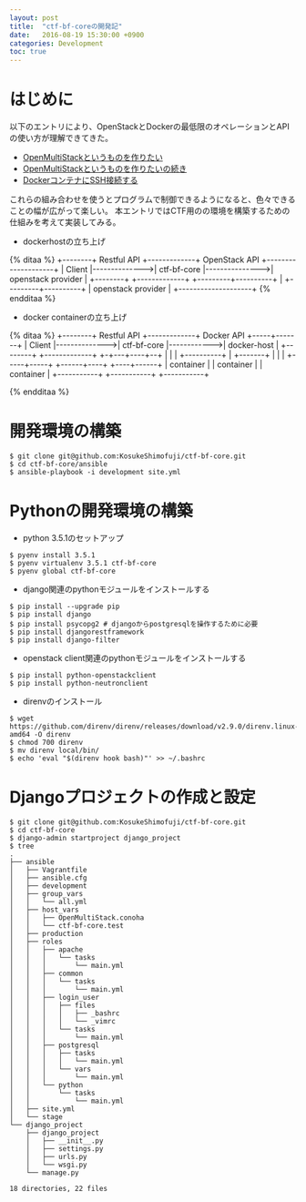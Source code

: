 ```yaml
---
layout: post
title:  "ctf-bf-coreの開発記"
date:   2016-08-19 15:30:00 +0900
categories: Development
toc: true
---
```


# はじめに

以下のエントリにより、OpenStackとDockerの最低限のオペレーションとAPIの使い方が理解できてきた。

 * [OpenMultiStackというものを作りたい](https://kosukeshimofuji.jp/2016/07/26/OpenMultiStack/)
 * [OpenMultiStackというものを作りたいの続き](https://kosukeshimofuji.jp/2016/08/09/OpenMultiStack/)
 * [DockerコンテナにSSH接続する](https://kosukeshimofuji.jp/2016/08/18/Docker-SSH/)

これらの組み合わせを使うとプログラムで制御できるようになると、色々できることの幅が広がって楽しい。
本エントリではCTF用のの環境を構築するための仕組みを考えて実装してみる。

 * dockerhostの立ち上げ


{% ditaa %}
+--------+  Restful API  +-------------+ OpenStack API  +--------------------+
| Client |-------------->| ctf-bf-core |--------------->| openstack provider |
+--------+               +-------------+                +---------+----------+
                                                                  |
                                                        +---------+----------+
                                                        | openstack provider | 
                                                        +--------------------+
{% endditaa %}

 * docker containerの立ち上げ

{% ditaa %}
+--------+  Restful API  +-------------+ Docker API  +-----+-------+
| Client |-------------->| ctf-bf-core |------------>| docker-host |
+--------+               +-------------+             +-+---+----+--+
                                                       |   |    |
                                            +----------+   |    +-------+
                                            |              |            |
                                      +-----+-----+ +------+----+  +----+------+ 
                                      | container | | container |  | container |
                                      +-----------+ +-----------+  +-----------+
              
{% endditaa %}

# 開発環境の構築

```
$ git clone git@github.com:KosukeShimofuji/ctf-bf-core.git
$ cd ctf-bf-core/ansible
$ ansible-playbook -i development site.yml
```

# Pythonの開発環境の構築

 * python 3.5.1のセットアップ

```
$ pyenv install 3.5.1
$ pyenv virtualenv 3.5.1 ctf-bf-core
$ pyenv global ctf-bf-core
```

 * django関連のpythonモジュールをインストールする

```
$ pip install --upgrade pip
$ pip install django
$ pip install psycopg2 # djangoからpostgresqlを操作するために必要
$ pip install djangorestframework
$ pip install django-filter 
```

 * openstack client関連のpythonモジュールをインストールする

```
$ pip install python-openstackclient
$ pip install python-neutronclient
```

 * direnvのインストール

```
$ wget https://github.com/direnv/direnv/releases/download/v2.9.0/direnv.linux-amd64 -O direnv
$ chmod 700 direnv
$ mv direnv local/bin/
$ echo 'eval "$(direnv hook bash)"' >> ~/.bashrc
```

# Djangoプロジェクトの作成と設定

```
$ git clone git@github.com:KosukeShimofuji/ctf-bf-core.git
$ cd ctf-bf-core
$ django-admin startproject django_project
$ tree
.
├── ansible
│   ├── Vagrantfile
│   ├── ansible.cfg
│   ├── development
│   ├── group_vars
│   │   └── all.yml
│   ├── host_vars
│   │   ├── OpenMultiStack.conoha
│   │   └── ctf-bf-core.test
│   ├── production
│   ├── roles
│   │   ├── apache
│   │   │   └── tasks
│   │   │       └── main.yml
│   │   ├── common
│   │   │   └── tasks
│   │   │       └── main.yml
│   │   ├── login_user
│   │   │   ├── files
│   │   │   │   ├── _bashrc
│   │   │   │   └── _vimrc
│   │   │   └── tasks
│   │   │       └── main.yml
│   │   ├── postgresql
│   │   │   ├── tasks
│   │   │   │   └── main.yml
│   │   │   └── vars
│   │   │       └── main.yml
│   │   └── python
│   │       └── tasks
│   │           └── main.yml
│   ├── site.yml
│   └── stage
└── django_project
    ├── django_project
    │   ├── __init__.py
    │   ├── settings.py
    │   ├── urls.py
    │   └── wsgi.py
    └── manage.py
                        
18 directories, 22 files
```


